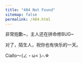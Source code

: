 ```yaml
---
title: "404 Not Found"
sitemap: false
permalink: /404.html
---
```


非常抱歉~，主人还在拼命修BUG~

对了，陌生人，祝你也有快乐的一天。

Ciallo～(∠・ω< )⌒☆
